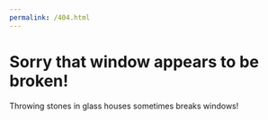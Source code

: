 ```yaml
---
permalink: /404.html
---
```


# Sorry that window appears to be broken!

Throwing stones in glass houses sometimes breaks windows!
